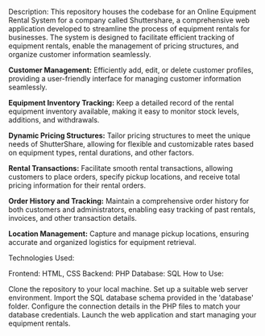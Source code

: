 Description:
This repository houses the codebase for an Online Equipment Rental System for a company called Shuttershare, a comprehensive web application developed to streamline the process of equipment rentals for businesses. The system is designed to facilitate efficient tracking of equipment rentals, enable the management of pricing structures, and organize customer information seamlessly.


**Customer Management:** Efficiently add, edit, or delete customer profiles, providing a user-friendly interface for managing customer information seamlessly.

**Equipment Inventory Tracking:** Keep a detailed record of the rental equipment inventory available, making it easy to monitor stock levels, additions, and withdrawals.

**Dynamic Pricing Structures:** Tailor pricing structures to meet the unique needs of ShutterShare, allowing for flexible and customizable rates based on equipment types, rental durations, and other factors.

**Rental Transactions:** Facilitate smooth rental transactions, allowing customers to place orders, specify pickup locations, and receive total pricing information for their rental orders.

**Order History and Tracking:** Maintain a comprehensive order history for both customers and administrators, enabling easy tracking of past rentals, invoices, and other transaction details.

**Location Management:** Capture and manage pickup locations, ensuring accurate and organized logistics for equipment retrieval.

Technologies Used:

Frontend: HTML, CSS
Backend: PHP
Database: SQL
How to Use:

Clone the repository to your local machine.
Set up a suitable web server environment.
Import the SQL database schema provided in the 'database' folder.
Configure the connection details in the PHP files to match your database credentials.
Launch the web application and start managing your equipment rentals.
